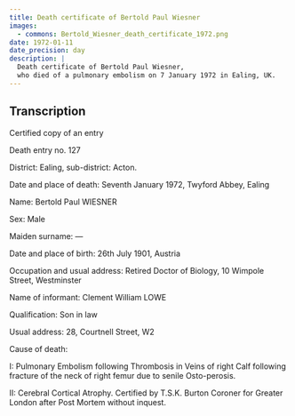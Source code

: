 ```yaml
---
title: Death certificate of Bertold Paul Wiesner
images:
  - commons: Bertold_Wiesner_death_certificate_1972.png
date: 1972-01-11
date_precision: day
description: |
  Death certificate of Bertold Paul Wiesner,
  who died of a pulmonary embolism on 7 January 1972 in Ealing, UK.
---
```


## Transcription

Certified copy of an entry

Death entry no. 127

District: Ealing, sub-district: Acton.

Date and place of death: Seventh January 1972, Twyford Abbey, Ealing

Name: Bertold Paul WIESNER

Sex: Male

Maiden surname: —

Date and place of birth: 26th July 1901, Austria

Occupation and usual address: Retired Doctor of Biology, 10 Wimpole Street, Westminster

Name of informant: Clement William LOWE

Qualification: Son in law

Usual address: 28, Courtnell Street, W2

Cause of death:

I: Pulmonary Embolism following Thrombosis in Veins of right Calf
following fracture of the neck of right femur due to senile Osto-perosis.

II: Cerebral Cortical Atrophy.
Certified by T.S.K. Burton Coroner for Greater London after Post Mortem without inquest.
